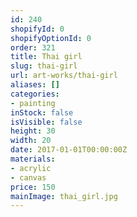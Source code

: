 ```yaml
---
id: 240
shopifyId: 0
shopifyOptionId: 0
order: 321
title: Thai girl
slug: thai-girl
url: art-works/thai-girl
aliases: []
categories:
- painting
inStock: false
isVisible: false
height: 30
width: 20
date: 2017-01-01T00:00:00Z
materials:
- acrylic
- canvas
price: 150
mainImage: thai_girl.jpg
---
```

